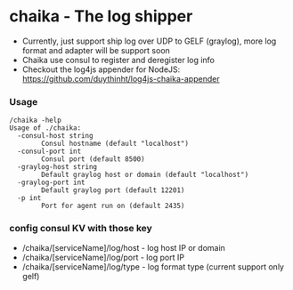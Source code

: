 # chaika - The log shipper

* Currently, just support ship log over UDP to GELF (graylog), more log format and adapter will be support soon
* Chaika use consul to register and deregister log info
* Checkout the log4js appender for NodeJS: https://github.com/duythinht/log4js-chaika-appender

### Usage

    /chaika -help
    Usage of ./chaika:
      -consul-host string
            Consul hostname (default "localhost")
      -consul-port int
            Consul port (default 8500)
      -graylog-host string
            Default graylog host or domain (default "localhost")
      -graylog-port int
            Default graylog port (default 12201)
      -p int
            Port for agent run on (default 2435)

### config consul KV with those key

* /chaika/[serviceName]/log/host - log host IP or domain
* /chaika/[serviceName]/log/port - log port IP
* /chaika/[serviceName]/log/type - log format type (current support only gelf)

